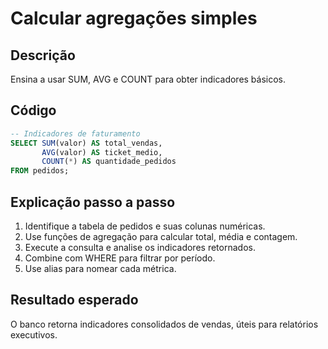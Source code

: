 # Calcular agregações simples

## Descrição
Ensina a usar SUM, AVG e COUNT para obter indicadores básicos.

## Código
```sql
-- Indicadores de faturamento
SELECT SUM(valor) AS total_vendas,
       AVG(valor) AS ticket_medio,
       COUNT(*) AS quantidade_pedidos
FROM pedidos;
```

## Explicação passo a passo
1. Identifique a tabela de pedidos e suas colunas numéricas.
2. Use funções de agregação para calcular total, média e contagem.
3. Execute a consulta e analise os indicadores retornados.
4. Combine com WHERE para filtrar por período.
5. Use alias para nomear cada métrica.

## Resultado esperado
O banco retorna indicadores consolidados de vendas, úteis para relatórios executivos.
